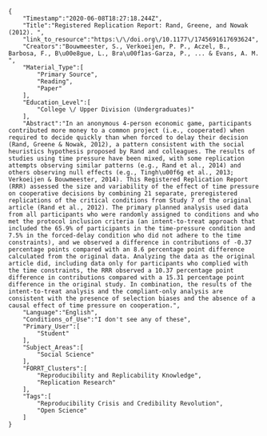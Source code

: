 
    {
        "Timestamp":"2020-06-08T18:27:18.244Z",
        "Title":"Registered Replication Report: Rand, Greene, and Nowak (2012). ",
        "link_to_resource":"https:\/\/doi.org\/10.1177\/1745691617693624",
        "Creators":"Bouwmeester, S., Verkoeijen, P. P., Aczel, B., Barbosa, F., B\u00e8gue, L., Bra\u00f1as-Garza, P., ... & Evans, A. M. ",
        "Material_Type":[
            "Primary Source",
            "Reading",
            "Paper"
        ],
        "Education_Level":[
            "College \/ Upper Division (Undergraduates)"
        ],
        "Abstract":"In an anonymous 4-person economic game, participants contributed more money to a common project (i.e., cooperated) when required to decide quickly than when forced to delay their decision (Rand, Greene & Nowak, 2012), a pattern consistent with the social heuristics hypothesis proposed by Rand and colleagues. The results of studies using time pressure have been mixed, with some replication attempts observing similar patterns (e.g., Rand et al., 2014) and others observing null effects (e.g., Tingh\u00f6g et al., 2013; Verkoeijen & Bouwmeester, 2014). This Registered Replication Report (RRR) assessed the size and variability of the effect of time pressure on cooperative decisions by combining 21 separate, preregistered replications of the critical conditions from Study 7 of the original article (Rand et al., 2012). The primary planned analysis used data from all participants who were randomly assigned to conditions and who met the protocol inclusion criteria (an intent-to-treat approach that included the 65.9% of participants in the time-pressure condition and 7.5% in the forced-delay condition who did not adhere to the time constraints), and we observed a difference in contributions of -0.37 percentage points compared with an 8.6 percentage point difference calculated from the original data. Analyzing the data as the original article did, including data only for participants who complied with the time constraints, the RRR observed a 10.37 percentage point difference in contributions compared with a 15.31 percentage point difference in the original study. In combination, the results of the intent-to-treat analysis and the compliant-only analysis are consistent with the presence of selection biases and the absence of a causal effect of time pressure on cooperation.",
        "Language":"English",
        "Conditions_of_Use":"I don't see any of these",
        "Primary_User":[
            "Student"
        ],
        "Subject_Areas":[
            "Social Science"
        ],
        "FORRT_Clusters":[
            "Reproducibility and Replicability Knowledge",
            "Replication Research"
        ],
        "Tags":[
            "Reproducibility Crisis and Credibility Revolution",
            "Open Science"
        ]
    }
